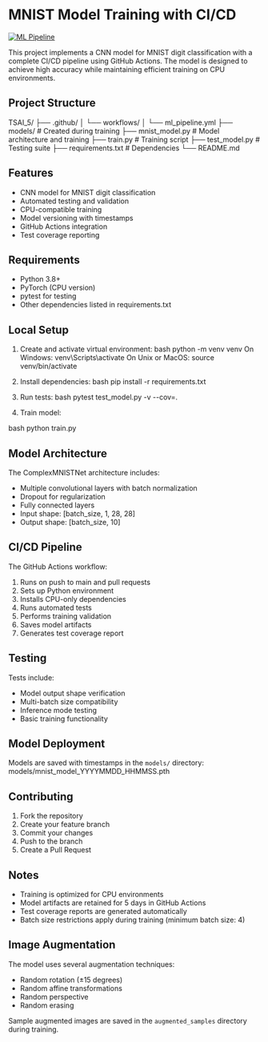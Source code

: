 # MNIST Model Training with CI/CD

[![ML Pipeline](https://github.com/{username}/TSAI_5/actions/workflows/ml_pipeline.yml/badge.svg)](https://github.com/{username}/TSAI_5/actions/workflows/ml_pipeline.yml)

This project implements a CNN model for MNIST digit classification with a complete CI/CD pipeline using GitHub Actions. The model is designed to achieve high accuracy while maintaining efficient training on CPU environments.

## Project Structure 
TSAI_5/
├── .github/
│ └── workflows/
│ └── ml_pipeline.yml
├── models/ # Created during training
├── mnist_model.py # Model architecture and training
├── train.py # Training script
├── test_model.py # Testing suite
├── requirements.txt # Dependencies
└── README.md

## Features

- CNN model for MNIST digit classification
- Automated testing and validation
- CPU-compatible training
- Model versioning with timestamps
- GitHub Actions integration
- Test coverage reporting

## Requirements

- Python 3.8+
- PyTorch (CPU version)
- pytest for testing
- Other dependencies listed in requirements.txt

## Local Setup

1. Create and activate virtual environment:
bash
python -m venv venv
On Windows:
venv\Scripts\activate
On Unix or MacOS:
source venv/bin/activate

2. Install dependencies:
bash
pip install -r requirements.txt

3. Run tests:
bash
pytest test_model.py -v --cov=.

4. Train model:

bash
python train.py


## Model Architecture

The ComplexMNISTNet architecture includes:
- Multiple convolutional layers with batch normalization
- Dropout for regularization
- Fully connected layers
- Input shape: [batch_size, 1, 28, 28]
- Output shape: [batch_size, 10]

## CI/CD Pipeline

The GitHub Actions workflow:
1. Runs on push to main and pull requests
2. Sets up Python environment
3. Installs CPU-only dependencies
4. Runs automated tests
5. Performs training validation
6. Saves model artifacts
7. Generates test coverage report

## Testing

Tests include:
- Model output shape verification
- Multi-batch size compatibility
- Inference mode testing
- Basic training functionality

## Model Deployment

Models are saved with timestamps in the `models/` directory:
models/mnist_model_YYYYMMDD_HHMMSS.pth


## Contributing

1. Fork the repository
2. Create your feature branch
3. Commit your changes
4. Push to the branch
5. Create a Pull Request

## Notes

- Training is optimized for CPU environments
- Model artifacts are retained for 5 days in GitHub Actions
- Test coverage reports are generated automatically
- Batch size restrictions apply during training (minimum batch size: 4)

## Image Augmentation

The model uses several augmentation techniques:
- Random rotation (±15 degrees)
- Random affine transformations
- Random perspective
- Random erasing

Sample augmented images are saved in the `augmented_samples` directory during training.

